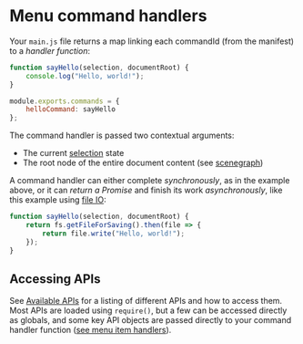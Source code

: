 # Menu command handlers

Your `main.js` file returns a map linking each commandId (from the manifest) to a _handler function_:

```js
function sayHello(selection, documentRoot) {
    console.log("Hello, world!");
}

module.exports.commands = {
    helloCommand: sayHello
};
```

The command handler is passed two contextual arguments:
* The current [selection](../selection.md) state
* The root node of the entire document content (see [scenegraph](../scenegraph.md))

A command handler can either complete _synchronously_, as in the example above, or it can _return a Promise_ and finish its work _asynchronously_, like this example using [file IO](../uxp/using-file-apis.md):

```js
function sayHello(selection, documentRoot) {
    return fs.getFileForSaving().then(file => {
        return file.write("Hello, world!");
    });
}
```

## Accessing APIs

See [Available APIs](../core/apis.md) for a listing of different APIs and how to access them. Most APIs are loaded using `require()`,
but a few can be accessed directly as globals, and some key API objects are passed directly to your command handler function
([see menu item handlers](./handlers.md)).

